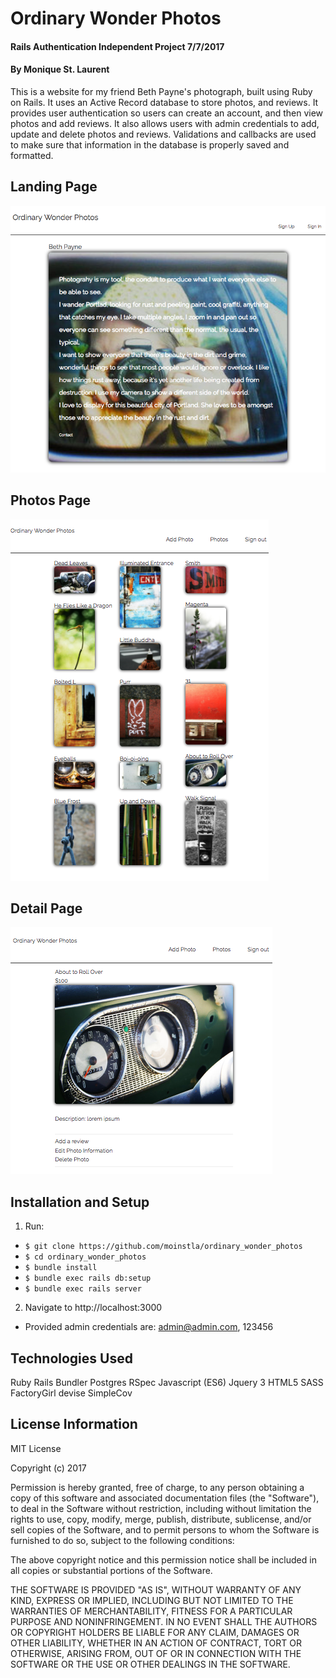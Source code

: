 # Ordinary Wonder Photos

#### Rails Authentication Independent Project 7/7/2017

#### By Monique St. Laurent

This is a website for my friend Beth Payne's photograph, built using Ruby on Rails. It uses an Active Record database to store photos, and reviews. It provides user authentication so users can create an account, and then view photos and add reviews. It also allows users with admin credentials to add, update and delete photos and reviews. Validations and callbacks are used to make sure that information in the database is properly saved and formatted. 

## Landing Page

![Image of Homepage Screenshot](./app/assets/images/home.png)

## Photos Page

![Image of Photos Screenshot](./app/assets/images/photos.png)

## Detail Page

![Image of Details Screenshot](./app/assets/images/details.png)

## Installation and Setup

1. Run:
*  `$ git clone https://github.com/moinstla/ordinary_wonder_photos`
* `$ cd ordinary_wonder_photos`
* `$ bundle install`
* `$ bundle exec rails db:setup`
* `$ bundle exec rails server`

2. Navigate to http://localhost:3000

* Provided admin credentials are: admin@admin.com, 123456

## Technologies Used
Ruby
Rails
Bundler
Postgres
RSpec
Javascript (ES6)
Jquery 3
HTML5
SASS
FactoryGirl
devise
SimpleCov

## License Information

MIT License

Copyright (c) 2017

Permission is hereby granted, free of charge, to any person obtaining a copy of this software and associated documentation files (the "Software"), to deal in the Software without restriction, including without limitation the rights to use, copy, modify, merge, publish, distribute, sublicense, and/or sell copies of the Software, and to permit persons to whom the Software is furnished to do so, subject to the following conditions:

The above copyright notice and this permission notice shall be included in all copies or substantial portions of the Software.

THE SOFTWARE IS PROVIDED "AS IS", WITHOUT WARRANTY OF ANY KIND, EXPRESS OR IMPLIED, INCLUDING BUT NOT LIMITED TO THE WARRANTIES OF MERCHANTABILITY, FITNESS FOR A PARTICULAR PURPOSE AND NONINFRINGEMENT. IN NO EVENT SHALL THE AUTHORS OR COPYRIGHT HOLDERS BE LIABLE FOR ANY CLAIM, DAMAGES OR OTHER LIABILITY, WHETHER IN AN ACTION OF CONTRACT, TORT OR OTHERWISE, ARISING FROM, OUT OF OR IN CONNECTION WITH THE SOFTWARE OR THE USE OR OTHER DEALINGS IN THE SOFTWARE.
